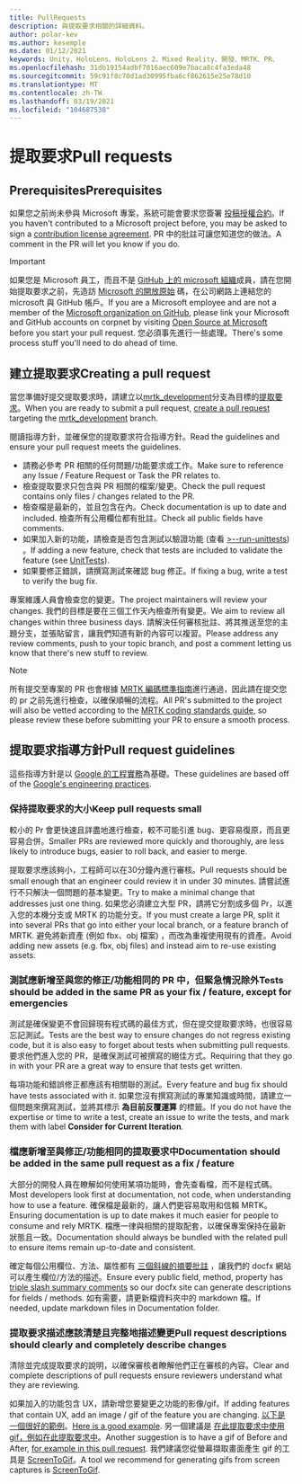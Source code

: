 ```yaml
---
title: PullRequests
description: 與提取要求相關的詳細資料。
author: polar-kev
ms.author: kesemple
ms.date: 01/12/2021
keywords: Unity、HoloLens、HoloLens 2、Mixed Reality、開發、MRTK、PR、
ms.openlocfilehash: 31db19154adbf7016aec609e7baca8c4fa3eda48
ms.sourcegitcommit: 59c91f8c70d1ad30995fba6cf862615e25e78d10
ms.translationtype: MT
ms.contentlocale: zh-TW
ms.lasthandoff: 03/19/2021
ms.locfileid: "104687538"
---
```

# <a name="pull-requests"></a><span data-ttu-id="b4c3b-104">提取要求</span><span class="sxs-lookup"><span data-stu-id="b4c3b-104">Pull requests</span></span>

## <a name="prerequisites"></a><span data-ttu-id="b4c3b-105">Prerequisites</span><span class="sxs-lookup"><span data-stu-id="b4c3b-105">Prerequisites</span></span>

<span data-ttu-id="b4c3b-106">如果您之前尚未參與 Microsoft 專案，系統可能會要求您簽署 [投稿授權合約](https://cla.microsoft.com/)。</span><span class="sxs-lookup"><span data-stu-id="b4c3b-106">If you haven't contributed to a Microsoft project before, you may be asked to sign a [contribution license agreement](https://cla.microsoft.com/).</span></span>
<span data-ttu-id="b4c3b-107">PR 中的批註可讓您知道您的做法。</span><span class="sxs-lookup"><span data-stu-id="b4c3b-107">A comment in the PR will let you know if you do.</span></span>

> [!IMPORTANT]
> <span data-ttu-id="b4c3b-108">如果您是 Microsoft 員工，而且不是 [GitHub 上的 microsoft 組織](https://github.com/Microsoft)成員，請在您開始提取要求之前，先造訪 [Microsoft 的開放原始](https://opensource.microsoft.com/) 碼，在公司網路上連結您的 microsoft 與 GitHub 帳戶。</span><span class="sxs-lookup"><span data-stu-id="b4c3b-108">If you are a Microsoft employee and are not a member of the [Microsoft organization on GitHub](https://github.com/Microsoft), please link your Microsoft and GitHub accounts on corpnet by visiting [Open Source at Microsoft](https://opensource.microsoft.com/) before you start your pull request.</span></span> <span data-ttu-id="b4c3b-109">您必須事先進行一些處理。</span><span class="sxs-lookup"><span data-stu-id="b4c3b-109">There's some process stuff you'll need to do ahead of time.</span></span>

## <a name="creating-a-pull-request"></a><span data-ttu-id="b4c3b-110">建立提取要求</span><span class="sxs-lookup"><span data-stu-id="b4c3b-110">Creating a pull request</span></span>

<span data-ttu-id="b4c3b-111">當您準備好提交提取要求時，請建立以[mrtk_development](https://github.com/microsoft/mixedrealitytoolkit-unity/tree/mrtk_development)分支為目標的[提取要求](https://github.com/microsoft/MixedRealityToolkit-Unity/compare/mrtk_development...mrtk_development?expand=1)。</span><span class="sxs-lookup"><span data-stu-id="b4c3b-111">When you are ready to submit a pull request, [create a pull request](https://github.com/microsoft/MixedRealityToolkit-Unity/compare/mrtk_development...mrtk_development?expand=1) targeting the [mrtk_development](https://github.com/microsoft/mixedrealitytoolkit-unity/tree/mrtk_development) branch.</span></span>

<span data-ttu-id="b4c3b-112">閱讀指導方針，並確保您的提取要求符合指導方針。</span><span class="sxs-lookup"><span data-stu-id="b4c3b-112">Read the guidelines and ensure your pull request meets the guidelines.</span></span>

* <span data-ttu-id="b4c3b-113">請務必參考 PR 相關的任何問題/功能要求或工作。</span><span class="sxs-lookup"><span data-stu-id="b4c3b-113">Make sure to reference any Issue / Feature Request or Task the PR relates to.</span></span>
* <span data-ttu-id="b4c3b-114">檢查提取要求只包含與 PR 相關的檔案/變更。</span><span class="sxs-lookup"><span data-stu-id="b4c3b-114">Check the pull request contains only files / changes related to the PR.</span></span>
* <span data-ttu-id="b4c3b-115">檢查檔是最新的，並且包含在內。</span><span class="sxs-lookup"><span data-stu-id="b4c3b-115">Check documentation is up to date and included.</span></span> <span data-ttu-id="b4c3b-116">檢查所有公用欄位都有批註。</span><span class="sxs-lookup"><span data-stu-id="b4c3b-116">Check all public fields have comments.</span></span>
* <span data-ttu-id="b4c3b-117">如果加入新的功能，請檢查是否包含測試以驗證功能 (查看 [>--run-unittests](UnitTests.md)) 。</span><span class="sxs-lookup"><span data-stu-id="b4c3b-117">If adding a new feature, check that tests are included to validate the feature (see [UnitTests](UnitTests.md)).</span></span>
* <span data-ttu-id="b4c3b-118">如果要修正錯誤，請撰寫測試來確認 bug 修正。</span><span class="sxs-lookup"><span data-stu-id="b4c3b-118">If fixing a bug, write a test to verify the bug fix.</span></span>

<span data-ttu-id="b4c3b-119">專案維護人員會檢查您的變更。</span><span class="sxs-lookup"><span data-stu-id="b4c3b-119">The project maintainers will review your changes.</span></span> <span data-ttu-id="b4c3b-120">我們的目標是要在三個工作天內檢查所有變更。</span><span class="sxs-lookup"><span data-stu-id="b4c3b-120">We aim to review all changes within three business days.</span></span> <span data-ttu-id="b4c3b-121">請解決任何審核批註、將其推送至您的主題分支，並張貼留言，讓我們知道有新的內容可以複習。</span><span class="sxs-lookup"><span data-stu-id="b4c3b-121">Please address any review comments, push to your topic branch, and post a comment letting us know that there's new stuff to review.</span></span>

> [!NOTE]
> <span data-ttu-id="b4c3b-122">所有提交至專案的 PR 也會根據 [MRTK 編碼標準指南](CodingGuidelines.md)進行通過，因此請在提交您的 pr 之前先進行檢查，以確保順暢的流程。</span><span class="sxs-lookup"><span data-stu-id="b4c3b-122">All PR's submitted to the project will also be vetted according to the [MRTK coding standards guide](CodingGuidelines.md), so please review these before submitting your PR to ensure a smooth process.</span></span>

## <a name="pull-request-guidelines"></a><span data-ttu-id="b4c3b-123">提取要求指導方針</span><span class="sxs-lookup"><span data-stu-id="b4c3b-123">Pull request guidelines</span></span>

<span data-ttu-id="b4c3b-124">這些指導方針是以 [Google 的工程實務](https://google.github.io/eng-practices/review/developer/small-cls.html)為基礎。</span><span class="sxs-lookup"><span data-stu-id="b4c3b-124">These guidelines are based off of the [Google's engineering practices](https://google.github.io/eng-practices/review/developer/small-cls.html).</span></span>

### <a name="keep-pull-requests-small"></a><span data-ttu-id="b4c3b-125">保持提取要求的大小</span><span class="sxs-lookup"><span data-stu-id="b4c3b-125">Keep pull requests small</span></span>

<span data-ttu-id="b4c3b-126">較小的 Pr 會更快速且詳盡地進行檢查，較不可能引進 bug、更容易復原，而且更容易合併。</span><span class="sxs-lookup"><span data-stu-id="b4c3b-126">Smaller PRs are reviewed more quickly and thoroughly, are less likely to introduce bugs, easier to roll back, and easier to merge.</span></span>

<span data-ttu-id="b4c3b-127">提取要求應該夠小，工程師可以在30分鐘內進行審核。</span><span class="sxs-lookup"><span data-stu-id="b4c3b-127">Pull requests should be small enough that an engineer could review it in under 30 minutes.</span></span> <span data-ttu-id="b4c3b-128">請嘗試進行不只解決一個問題的基本變更。</span><span class="sxs-lookup"><span data-stu-id="b4c3b-128">Try to make a minimal change that addresses just one thing.</span></span> <span data-ttu-id="b4c3b-129">如果您必須建立大型 PR，請將它分割成多個 Pr，以進入您的本機分支或 MRTK 的功能分支。</span><span class="sxs-lookup"><span data-stu-id="b4c3b-129">If you must create a large PR, split it into several PRs that go into either your local branch, or a feature branch of MRTK.</span></span> <span data-ttu-id="b4c3b-130">避免將新資產 (例如 fbx、obj 檔案) ，而改為重複使用現有的資產。</span><span class="sxs-lookup"><span data-stu-id="b4c3b-130">Avoid adding new assets (e.g. fbx, obj files) and instead aim to re-use existing assets.</span></span>

### <a name="tests-should-be-added-in-the-same-pr-as-your-fix--feature-except-for-emergencies"></a><span data-ttu-id="b4c3b-131">測試應新增至與您的修正/功能相同的 PR 中，但緊急情況除外</span><span class="sxs-lookup"><span data-stu-id="b4c3b-131">Tests should be added in the same PR as your fix / feature, except for emergencies</span></span>

<span data-ttu-id="b4c3b-132">測試是確保變更不會回歸現有程式碼的最佳方式，但在提交提取要求時，也很容易忘記測試。</span><span class="sxs-lookup"><span data-stu-id="b4c3b-132">Tests are the best way to ensure changes do not regress existing code, but it is also easy to forget about tests when submitting pull requests.</span></span> <span data-ttu-id="b4c3b-133">要求他們進入您的 PR，是確保測試可被撰寫的絕佳方式。</span><span class="sxs-lookup"><span data-stu-id="b4c3b-133">Requiring that they go in with your PR are a great way to ensure that tests get written.</span></span>

<span data-ttu-id="b4c3b-134">每項功能和錯誤修正都應該有相關聯的測試。</span><span class="sxs-lookup"><span data-stu-id="b4c3b-134">Every feature and bug fix should have tests associated with it.</span></span> <span data-ttu-id="b4c3b-135">如果您沒有撰寫測試的專業知識或時間，請建立一個問題來撰寫測試，並將其標示 **為目前反覆運算** 的標籤。</span><span class="sxs-lookup"><span data-stu-id="b4c3b-135">If you do not have the expertise or time to write a test, create an issue to write the tests, and mark them with label **Consider for Current Iteration**.</span></span>

### <a name="documentation-should-be-added-in-the-same-pull-request-as-a-fix--feature"></a><span data-ttu-id="b4c3b-136">檔應新增至與修正/功能相同的提取要求中</span><span class="sxs-lookup"><span data-stu-id="b4c3b-136">Documentation should be added in the same pull request as a fix / feature</span></span>

<span data-ttu-id="b4c3b-137">大部分的開發人員在瞭解如何使用某項功能時，會先查看檔，而不是程式碼。</span><span class="sxs-lookup"><span data-stu-id="b4c3b-137">Most developers look first at documentation, not code, when understanding how to use a feature.</span></span> <span data-ttu-id="b4c3b-138">確保檔是最新的，讓人們更容易取用和信賴 MRTK。</span><span class="sxs-lookup"><span data-stu-id="b4c3b-138">Ensuring documentation is up to date makes it much easier for people to consume and rely MRTK.</span></span>  <span data-ttu-id="b4c3b-139">檔應一律與相關的提取配套，以確保專案保持在最新狀態且一致。</span><span class="sxs-lookup"><span data-stu-id="b4c3b-139">Documentation should always be bundled with the related pull to ensure items remain up-to-date and consistent.</span></span>

<span data-ttu-id="b4c3b-140">確定每個公用欄位、方法、屬性都有 [三個斜線的摘要批註](https://dotnet.github.io/docfx/spec/triple_slash_comments_spec.html) ，讓我們的 docfx 網站可以產生欄位/方法的描述。</span><span class="sxs-lookup"><span data-stu-id="b4c3b-140">Ensure every public field, method, property has [triple slash summary comments](https://dotnet.github.io/docfx/spec/triple_slash_comments_spec.html) so our docfx site can generate descriptions for fields / methods.</span></span> <span data-ttu-id="b4c3b-141">如有需要，請更新檔資料夾中的 markdown 檔。</span><span class="sxs-lookup"><span data-stu-id="b4c3b-141">If needed, update markdown files in Documentation folder.</span></span>

### <a name="pull-request-descriptions-should-clearly-and-completely-describe-changes"></a><span data-ttu-id="b4c3b-142">提取要求描述應該清楚且完整地描述變更</span><span class="sxs-lookup"><span data-stu-id="b4c3b-142">Pull request descriptions should clearly and completely describe changes</span></span>

<span data-ttu-id="b4c3b-143">清除並完成提取要求的說明，以確保審核者瞭解他們正在審核的內容。</span><span class="sxs-lookup"><span data-stu-id="b4c3b-143">Clear and complete descriptions of pull requests ensure reviewers understand what they are reviewing.</span></span>

<span data-ttu-id="b4c3b-144">如果加入的功能包含 UX，請新增您要變更之功能的影像/gif。</span><span class="sxs-lookup"><span data-stu-id="b4c3b-144">If adding features that contain UX, add an image / gif of the feature you are changing.</span></span> <span data-ttu-id="b4c3b-145">[以下是一個很好的範例](https://github.com/microsoft/MixedRealityToolkit-Unity/pull/4532)。</span><span class="sxs-lookup"><span data-stu-id="b4c3b-145">[Here is a good example](https://github.com/microsoft/MixedRealityToolkit-Unity/pull/4532).</span></span> <span data-ttu-id="b4c3b-146">另一個建議是 [在此提取要求中使用 gif，例如在此提取要求中](https://github.com/microsoft/MixedRealityToolkit-Unity/pull/5896)。</span><span class="sxs-lookup"><span data-stu-id="b4c3b-146">Another suggestion is to have a gif of Before and After, [for example in this pull request](https://github.com/microsoft/MixedRealityToolkit-Unity/pull/5896).</span></span> <span data-ttu-id="b4c3b-147">我們建議您從螢幕擷取畫面產生 gif 的工具是 [ScreenToGif](https://www.screentogif.com/)。</span><span class="sxs-lookup"><span data-stu-id="b4c3b-147">A tool we recommend for generating gifs from screen captures is [ScreenToGif](https://www.screentogif.com/).</span></span>
